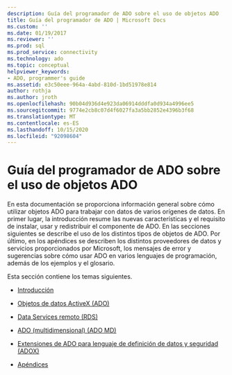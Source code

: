 ```yaml
---
description: Guía del programador de ADO sobre el uso de objetos ADO
title: Guía del programador de ADO | Microsoft Docs
ms.custom: ''
ms.date: 01/19/2017
ms.reviewer: ''
ms.prod: sql
ms.prod_service: connectivity
ms.technology: ado
ms.topic: conceptual
helpviewer_keywords:
- ADO, programmer's guide
ms.assetid: e3c50eee-964a-4abd-810d-1bd51978e814
author: rothja
ms.author: jroth
ms.openlocfilehash: 90b04d936d4e923da06914dddfa0d934a4996ee5
ms.sourcegitcommit: 9774e2cb8c07d4f6027fa3a5bb2852e4396b3f68
ms.translationtype: MT
ms.contentlocale: es-ES
ms.lasthandoff: 10/15/2020
ms.locfileid: "92098604"
---
```

# <a name="ado-programmers-guide-for-using-ado-objects"></a>Guía del programador de ADO sobre el uso de objetos ADO
En esta documentación se proporciona información general sobre cómo utilizar objetos ADO para trabajar con datos de varios orígenes de datos. En primer lugar, la introducción resume las nuevas características y el requisito de instalar, usar y redistribuir el componente de ADO. En las secciones siguientes se describe el uso de los distintos tipos de objetos de ADO. Por último, en los apéndices se describen los distintos proveedores de datos y servicios proporcionados por Microsoft, los mensajes de error y sugerencias sobre cómo usar ADO en varios lenguajes de programación, además de los ejemplos y el glosario.

 Esta sección contiene los temas siguientes.

-   [Introducción](./ado-introduction.md)

-   [Objetos de datos ActiveX (ADO)](./data/ado-fundamentals.md?view=sql-server-ver15)

-   [Data Services remoto (RDS)](./remote-data-service/remote-data-service-rds.md)

-   [ADO (multidimensional) (ADO MD)](./multidimensional/ado-multidimensional-ado-md.md)

-   [Extensiones de ADO para lenguaje de definición de datos y seguridad (ADOX)](./extensions/ado-extensions-for-data-definition-language-and-security-adox.md)

-   [Apéndices](./appendixes/appendix-a-providers.md?view=sql-server-ver15)
